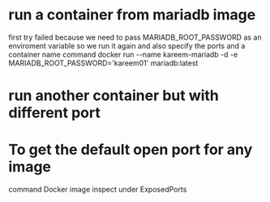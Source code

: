 # run a container from mariadb image 



first try failed because we need to pass MARIADB_ROOT_PASSWORD as an enviroment variable 
so we run it again and also specify the ports and a container name 
command 
docker run --name kareem-mariadb -d -e MARIADB_ROOT_PASSWORD='kareem01' mariadb:latest

# run another container but with different port 




# To get the default open port for any image 

command Docker image inspect <imagename>
under ExposedPorts 
 